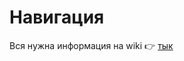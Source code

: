 # Навигация

Вся нужна информация на wiki 👉 [тык](https://github.com/HAI-T/navigation/wiki/%D0%93%D0%BB%D0%B0%D0%B2%D0%BD%D0%B0%D1%8F)
